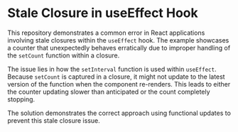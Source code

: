 # Stale Closure in useEffect Hook

This repository demonstrates a common error in React applications involving stale closures within the `useEffect` hook.  The example showcases a counter that unexpectedly behaves erratically due to improper handling of the `setCount` function within a closure.

The issue lies in how the `setInterval` function is used within `useEffect`.  Because `setCount` is captured in a closure, it might not update to the latest version of the function when the component re-renders. This leads to either the counter updating slower than anticipated or the count completely stopping.

The solution demonstrates the correct approach using functional updates to prevent this stale closure issue.